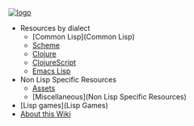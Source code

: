 [![logo](https://raw.githubusercontent.com/wiki/lispgames/lispgames.github.io/images/PacLogo.png)](Home)

* Resources by dialect
  * [Common Lisp](Common Lisp)
  * [Scheme](Scheme)
  * [Clojure](Clojure)
  * [ClojureScript](Clojurescript)
  * [Emacs Lisp](EmacsLisp)
* Non Lisp Specific Resources
  * [Assets](Assets)
  * [Miscellaneous](Non Lisp Specific Resources)
* [Lisp games](Lisp Games)
* [About this Wiki](AboutThisWiki)